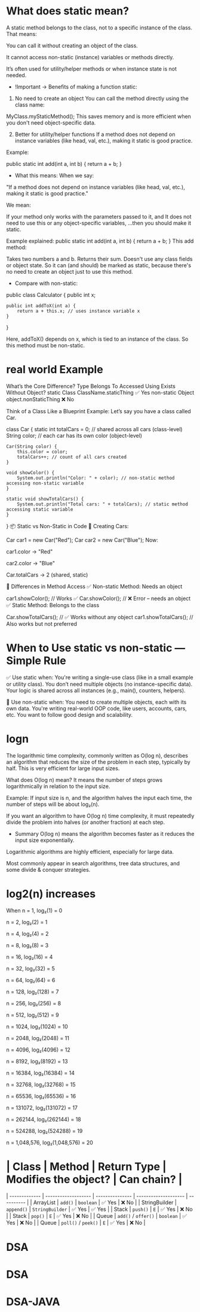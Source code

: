 #  What does static mean?
A static method belongs to the class, not to a specific instance of the class. That means:

You can call it without creating an object of the class.

It cannot access non-static (instance) variables or methods directly.

It’s often used for utility/helper methods or when instance state is not needed.

* !Important -> Benefits of making a function static:
1. No need to create an object
You can call the method directly using the class name:

MyClass.myStaticMethod();
This saves memory and is more efficient when you don't need object-specific data.

2. Better for utility/helper functions
If a method does not depend on instance variables (like head, val, etc.), making it static is good practice.

Example:

public static int add(int a, int b) {
    return a + b;
}

* What this means:
When we say:

"If a method does not depend on instance variables (like head, val, etc.), making it static is good practice."

We mean:

If your method only works with the parameters passed to it, and
It does not need to use this or any object-specific variables,
...then you should make it static.

Example explained:
public static int add(int a, int b) {
    return a + b;
}
This add method:

Takes two numbers a and b.
Returns their sum.
Doesn't use any class fields or object state.
So it can (and should) be marked as static, because there's no need to create an object just to use this method.

* Compare with non-static:

public class Calculator {
    public int x;

    public int addToX(int a) {
        return a + this.x; // uses instance variable x
    }
}

Here, addToX() depends on x, which is tied to an instance of the class. So this method must be non-static.

# real world Example

 What’s the Core Difference?
Type	Belongs To	Accessed Using	Exists Without Object?
static	Class	ClassName.staticThing	✅ Yes
non-static	Object	object.nonStaticThing	❌ No

Think of a Class Like a Blueprint
Example:
Let’s say you have a class called Car.

class Car {
    static int totalCars = 0; // shared across all cars (class-level)
    String color;             // each car has its own color (object-level)

    Car(String color) {
        this.color = color;
        totalCars++; // count of all cars created
    }

    void showColor() {
        System.out.println("Color: " + color); // non-static method accessing non-static variable
    }

    static void showTotalCars() {
        System.out.println("Total cars: " + totalCars); // static method accessing static variable
    }
}
📦 Static vs Non-Static in Code
🚗 Creating Cars:

Car car1 = new Car("Red");
Car car2 = new Car("Blue");
Now:

car1.color → "Red"

car2.color → "Blue"

Car.totalCars → 2 (shared, static)

🔄 Differences in Method Access
✅ Non-static Method: Needs an object

car1.showColor();   // Works ✅
Car.showColor();    // ❌ Error – needs an object
✅ Static Method: Belongs to the class

Car.showTotalCars(); // ✅ Works without any object
car1.showTotalCars(); // Also works but not preferred

#  When to Use static vs non-static — Simple Rule
✅ Use static when:
You're writing a single-use class (like in a small example or utility class).
You don’t need multiple objects (no instance-specific data).
Your logic is shared across all instances (e.g., main(), counters, helpers).

🔄 Use non-static when:
You need to create multiple objects, each with its own data.
You're writing real-world OOP code, like users, accounts, cars, etc.
You want to follow good design and scalability.

# logn

The logarithmic time complexity, commonly written as O(log n), describes an algorithm that reduces the size of the problem in each step, typically by half. This is very efficient for large input sizes.

What does O(log n) mean?
It means the number of steps grows logarithmically in relation to the input size.

Example: If input size is n, and the algorithm halves the input each time, the number of steps will be about log₂(n).

If you want an algorithm to have O(log n) time complexity, it must repeatedly divide the problem into halves (or another fraction) at each step.

* Summary
O(log n) means the algorithm becomes faster as it reduces the input size exponentially.

Logarithmic algorithms are highly efficient, especially for large data.

Most commonly appear in search algorithms, tree data structures, and some divide & conquer strategies.


# log2(n) increases

When n = 1, log₂(1) = 0

n = 2, log₂(2) = 1

n = 4, log₂(4) = 2

n = 8, log₂(8) = 3

n = 16, log₂(16) = 4

n = 32, log₂(32) = 5

n = 64, log₂(64) = 6

n = 128, log₂(128) = 7

n = 256, log₂(256) = 8

n = 512, log₂(512) = 9

n = 1024, log₂(1024) = 10

n = 2048, log₂(2048) = 11

n = 4096, log₂(4096) = 12

n = 8192, log₂(8192) = 13

n = 16384, log₂(16384) = 14

n = 32768, log₂(32768) = 15

n = 65536, log₂(65536) = 16

n = 131072, log₂(131072) = 17

n = 262144, log₂(262144) = 18

n = 524288, log₂(524288) = 19

n = 1,048,576, log₂(1,048,576) = 20





# | Class         | Method              | Return Type     | Modifies the object? | Can chain? |
| ------------- | ------------------- | --------------- | -------------------- | ---------- |
| ArrayList     | `add()`             | `boolean`       | ✅ Yes                | ❌ No       |
| StringBuilder | `append()`          | `StringBuilder` | ✅ Yes                | ✅ Yes      |
| Stack         | `push()`            | `E`             | ✅ Yes                | ❌ No       |
| Stack         | `pop()`             | `E`             | ✅ Yes                | ❌ No       |
| Queue         | `add()` / `offer()` | `boolean`       | ✅ Yes                | ❌ No       |
| Queue         | `poll()` / `peek()` | `E`             | ✅ Yes                | ❌ No       |
# DSA
# DSA
# DSA-JAVA
